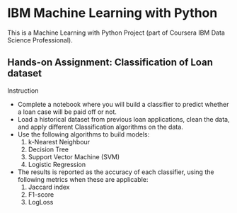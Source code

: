 # IBM Machine Learning with Python
This is a Machine Learning with Python Project (part of Coursera IBM Data Science Professional).

## Hands-on Assignment: Classification of Loan dataset

Instruction
- Complete a notebook where you will build a classifier to predict whether a loan case will be paid off or not.
- Load a historical dataset from previous loan applications, clean the data, and apply different Classification algorithms on the data.
- Use the following algorithms to build models:
  1. k-Nearest Neighbour
  2. Decision Tree
  3. Support Vector Machine (SVM)
  4. Logistic Regression
- The results is reported as the accuracy of each classifier, using the following metrics when these are applicable:
  1. Jaccard index
  2. F1-score
  3. LogLoss
